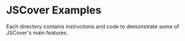 JSCover Examples
================
Each directory contains instructions and code to demonstrate some of JSCover's main features.